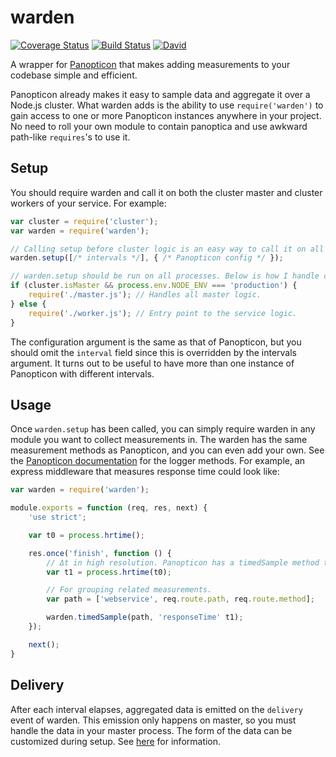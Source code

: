 # warden

[![Coverage Status](http://img.shields.io/coveralls/qubyte/warden.svg)](https://coveralls.io/r/qubyte/warden?branch=master)
[![Build Status](http://img.shields.io/travis/qubyte/warden/master.svg)](https://travis-ci.org/qubyte/warden)
[![David](https://david-dm.org/qubyte/warden.svg?theme=shields.io)](https://david-dm.org/qubyte/warden)

A wrapper for [Panopticon](https://github.com/Wizcorp/panopticon) that makes adding measurements to your codebase simple and efficient.

Panopticon already makes it easy to sample data and aggregate it over a Node.js cluster. What warden adds is the ability to use `require('warden')` to gain access to one or more Panopticon instances anywhere in your project. No need to roll your own module to contain panoptica and use awkward path-like `requires`'s to use it.

## Setup

You should require warden and call it on both the cluster master and cluster workers of your service. For example:

```javascript
var cluster = require('cluster');
var warden = require('warden');

// Calling setup before cluster logic is an easy way to call it on all processes.
warden.setup([/* intervals */], { /* Panopticon config */ });

// warden.setup should be run on all processes. Below is how I handle cluster.
if (cluster.isMaster && process.env.NODE_ENV === 'production') {
    require('./master.js'); // Handles all master logic.
} else {
    require('./worker.js'); // Entry point to the service logic.
}
```

The configuration argument is the same as that of Panopticon, but you should omit the `interval` field since this is overridden by the intervals argument. It turns out to be useful to have more than one instance of Panopticon with different intervals.

## Usage

Once `warden.setup` has been called, you can simply require warden in any module you want to collect measurements in. The warden has the same measurement methods as Panopticon, and you can even add your own. See the [Panopticon documentation](https://github.com/Wizcorp/panopticon#panopticonsamplepath-id-n) for the logger methods. For example, an express middleware that measures response time could look like:

```javascript
var warden = require('warden');

module.exports = function (req, res, next) {
    'use strict';

    var t0 = process.hrtime();

    res.once('finish', function () {
        // Δt in high resolution. Panopticon has a timedSample method that uses these.
        var t1 = process.hrtime(t0);

        // For grouping related measurements.
        var path = ['webservice', req.route.path, req.route.method];

        warden.timedSample(path, 'responseTime' t1);
    });

    next();
}
```

## Delivery

After each interval elapses, aggregated data is emitted on the `delivery` event of warden. This emission only happens on master, so you must handle the data in your master process. The form of the data can be customized during setup. See [here](https://github.com/Wizcorp/panopticon#transformer) for information.
